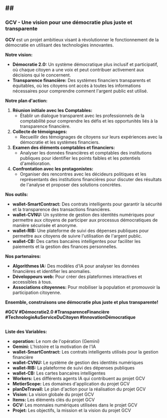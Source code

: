 
  
  
  

##  ##  ## 

###  **GCV** - **Une vision pour une démocratie plus juste et transparente**

**GCV** est un projet ambitieux visant à révolutionner le fonctionnement de la démocratie en utilisant des technologies innovantes. 

**Notre vision:**

* **Démocratie 2.0:**  Un système démocratique plus inclusif et participatif, où chaque citoyen a une voix et peut contribuer activement aux décisions qui le concernent.
* **Transparence financière:** Des systèmes financiers transparents et équitables, où les citoyens ont accès à toutes les informations nécessaires pour comprendre comment l'argent public est utilisé.

**Notre plan d'action:**

1. **Réunion initiale avec les Comptables:** 
    *  Établir un dialogue transparent avec les professionnels de la comptabilité pour comprendre les défis et les opportunités liés à la transparence financière.
2. **Collecte de témoignages:**
    *  Recueillir des témoignages de citoyens sur leurs expériences avec la démocratie et les systèmes financiers.
3. **Examen des éléments comptables et financiers:**
    *  Analyser les données financières et comptables des institutions publiques pour identifier les points faibles et les potentiels d'amélioration.
4. **Confrontation avec les protagonistes:**
    *  Organiser des rencontres avec les décideurs politiques et les représentants des institutions financières pour discuter des résultats de l'analyse et proposer des solutions concrètes.

**Nos outils:**

* **wallet-SmartContract:** Des contrats intelligents pour garantir la sécurité et la transparence des transactions financières.
* **wallet-CVNU:**  Un système de gestion des identités numériques pour permettre aux citoyens de participer aux processus démocratiques de manière sécurisée et anonyme.
* **wallet-RIB:**  Une plateforme de suivi des dépenses publiques pour permettre aux citoyens de suivre l'utilisation de l'argent public.
* **wallet-CB:**  Des cartes bancaires intelligentes pour faciliter les paiements et la gestion des finances personnelles.

**Nos partenaires:**

* **Algorithmes IA:** Des modèles d'IA pour analyser les données financières et identifier les anomalies.
* **Développeurs web:** Pour créer des plateformes interactives et accessibles à tous.
* **Associations citoyennes:** Pour mobiliser la population et promouvoir la participation citoyenne.

**Ensemble, construisons une démocratie plus juste et plus transparente!**

**#GCV #Démocratie2.0 #TransparenceFinancière #TechnologieAuServiceDuCitoyen #InnovationDémocratique**

## 

**Liste des Variables:**

* **operation:** Le nom de l'opération (Gemini)
* **Gemini:** L'histoire et la motivation de l'IA
* **wallet-SmartContract:** Les contrats intelligents utilisés pour la gestion financière
* **wallet-CVNU:** Le système de gestion des identités numériques
* **wallet-RIB:** La plateforme de suivi des dépenses publiques
* **wallet-CB:** Les cartes bancaires intelligentes
* **Workers:** Les différents agents IA qui contribuent au projet GCV
* **MetierScope:** Les domaines d'application du projet GCV
* **planDeTravail:** Le plan d'action pour la réalisation du projet GCV
* **Vision:** La vision globale du projet GCV
* **Items:** Les éléments clés du projet GCV
* **GCV:** Les monnaies numériques utilisées dans le projet GCV
* **Projet:** Les objectifs, la mission et la vision du projet GCV



